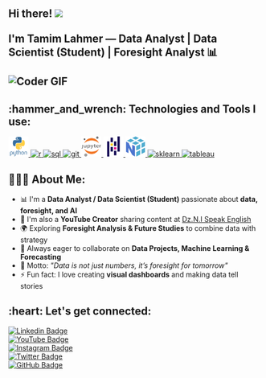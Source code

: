 <h2 align="left">
 <abc>
  <br>Hi there! <img src="https://user-images.githubusercontent.com/24522089/137639182-54f6a2d1-118d-4e72-a85a-2a3f58c72e51.gif" width="30"><br>
  <br> I'm Tamim Lahmer — Data Analyst | Data Scientist (Student) | Foresight Analyst 📊<br>
  <br>
    <img src="https://media.giphy.com/media/L8K62iTDkzGX6/giphy.gif" alt="Coder GIF" width="500">
 </abc>
</h2> 

<h2 align="left">:hammer_and_wrench: Technologies and Tools I use:</h2>
<p align="left">
    <a href="https://www.python.org/" target="_blank"> <img src="https://raw.githubusercontent.com/devicons/devicon/master/icons/python/python-original-wordmark.svg" alt="python" width="40" height="40"/> </a>
    <a href="https://www.r-project.org/" target="_blank"> <img src="https://www.r-project.org/logo/Rlogo.svg" alt="r" width="40" height="40"/> </a>
    <a href="https://www.w3schools.com/sql/" target="_blank"> <img src="https://www.svgrepo.com/show/331760/sql-database-generic.svg" alt="sql" width="40" height="40"/> </a>
    <a href="https://git-scm.com/" target="_blank"> <img src="https://www.vectorlogo.zone/logos/git-scm/git-scm-icon.svg" alt="git" width="40" height="40"/> </a>
    <a href="https://jupyter.org/" target="_blank"> <img src="https://raw.githubusercontent.com/devicons/devicon/master/icons/jupyter/jupyter-original-wordmark.svg" alt="jupyter" width="40" height="40"/> </a>
    <a href="https://pandas.pydata.org/" target="_blank"> <img src="https://raw.githubusercontent.com/devicons/devicon/master/icons/pandas/pandas-original.svg" alt="pandas" width="40" height="40"/> </a>
    <a href="https://numpy.org/" target="_blank"> <img src="https://raw.githubusercontent.com/devicons/devicon/master/icons/numpy/numpy-original.svg" alt="numpy" width="40" height="40"/> </a>
    <a href="https://scikit-learn.org/" target="_blank"> <img src="https://upload.wikimedia.org/wikipedia/commons/0/05/Scikit_learn_logo_small.svg" alt="sklearn" width="40" height="40"/> </a>
    <a href="https://www.tableau.com/" target="_blank"> <img src="https://cdn.worldvectorlogo.com/logos/tableau-software.svg" alt="tableau" width="40" height="40"/> </a>
</p>

<h2 align="left">👨🏻‍💻 About Me:</h2>

- 📊 I'm a **Data Analyst / Data Scientist (Student)** passionate about **data, foresight, and AI**  
- 🎥 I'm also a **YouTube Creator** sharing content at [Dz.N.I Speak English](http://www.youtube.com/@Dz.N.I.Speak.English.446)  
- 🌍 Exploring **Foresight Analysis & Future Studies** to combine data with strategy  
- 🚀 Always eager to collaborate on **Data Projects, Machine Learning & Forecasting**  
- 🧠 Motto: *"Data is not just numbers, it’s foresight for tomorrow"*  
- ⚡ Fun fact: I love creating **visual dashboards** and making data tell stories  

<h2 align="left">:heart: Let's get connected:</h2>

[![Linkedin Badge](https://img.shields.io/badge/-Tamim%20Lahmer-blue?style=flat-square&logo=Linkedin&logoColor=white&link=https://www.linkedin.com/in/lahmer-tamim-82342a341)](https://www.linkedin.com/in/lahmer-tamim-82342a341)  
[![YouTube Badge](https://img.shields.io/badge/-Dz.N.I%20Speak%20English-red?style=flat-square&logo=youtube&logoColor=white&link=http://www.youtube.com/@Dz.N.I.Speak.English.446)](http://www.youtube.com/@Dz.N.I.Speak.English.446)  
[![Instagram Badge](https://img.shields.io/badge/-@tamimlahmer00-D7008A?style=flat-square&logo=Instagram&logoColor=white&link=https://www.instagram.com/tamimlahmer00?igsh=MWh6NDFpNGd2NXlmOA==)](https://www.instagram.com/tamimlahmer00?igsh=MWh6NDFpNGd2NXlmOA==)  
[![Twitter Badge](https://img.shields.io/badge/-@LhmrTmym22112-1ca0f1?style=flat-square&logo=twitter&logoColor=white&link=https://x.com/LhmrTmym22112)](https://x.com/LhmrTmym22112)  
[![GitHub Badge](https://img.shields.io/badge/-Tamim%20Lahmer-black?style=flat-square&logo=github&logoColor=white&link=https://github.com/yourusername)](https://github.com/yourusername)  
